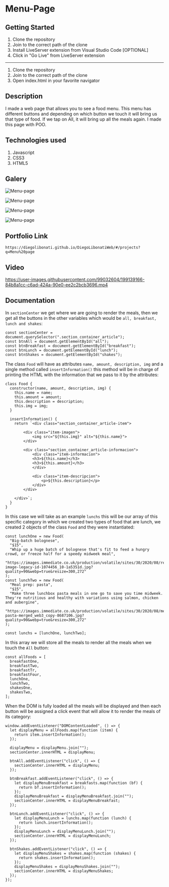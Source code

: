 # Menu-Page

## Getting Started

1. Clone the repository
2. Join to the correct path of the clone
3. Install LiveServer extension from Visual Studio Code [OPTIONAL]
4. Click in "Go Live" from LiveServer extension

---

1. Clone the repository
2. Join to the correct path of the clone
3. Open index.html in your favorite navigator

## Description

I made a web page that allows you to see a food menu. This menu has different buttons and depending on which button we touch it will bring us that type of food. If we tap on All, it will bring up all the meals again. I made this page with POO.

## Technologies used

1. Javascript
2. CSS3
3. HTML5

## Galery

![Menu-page](https://raw.githubusercontent.com/DiegoLibonati/DiegoLibonatiWeb/main/data/projects/Javascript/Imagenes/menu-0.jpg)

![Menu-page](https://raw.githubusercontent.com/DiegoLibonati/DiegoLibonatiWeb/main/data/projects/Javascript/Imagenes/menu-1.jpg)

![Menu-page](https://raw.githubusercontent.com/DiegoLibonati/DiegoLibonatiWeb/main/data/projects/Javascript/Imagenes/menu-2.jpg)

![Menu-page](https://raw.githubusercontent.com/DiegoLibonati/DiegoLibonatiWeb/main/data/projects/Javascript/Imagenes/menu-3.jpg)

## Portfolio Link

`https://diegolibonati.github.io/DiegoLibonatiWeb/#/projects?q=Menu%20page`

## Video

https://user-images.githubusercontent.com/99032604/199139166-84b8a1cc-c6ad-424a-90e0-ee2c2bcb3696.mp4

## Documentation

In `sectionCenter` we get where we are going to render the meals, then we get all the buttons in the other variables which would be `all, breakfast, lunch and shakes`:

```
const sectionCenter = document.querySelector(".section_container_article");
const btnAll = document.getElementById("all");
const btnBreakfast = document.getElementById("breakfast");
const btnLunch = document.getElementById("lunch");
const btnShakes = document.getElementById("shakes");
```

The class `Food` will have as attributes `name, amount, description, img` and a single method called `insertInformation()` this method will be in charge of printing the HTML with the information that we pass to it by the attributes:

```
class Food {
  constructor(name, amount, description, img) {
    this.name = name;
    this.amount = amount;
    this.description = description;
    this.img = img;
  }

  insertInformation() {
    return `<div class="section_container_article-item">

        <div class="item-imagen">
            <img src="${this.img}" alt="${this.name}">
        </div>

        <div class="section_container_article-informacion">
            <div class="item-informacion">
            <h3>${this.name}</h3>
            <h3>${this.amount}</h3>
            </div>

            <div class="item-descripcion">
                <p>${this.description}</p>
            </div>
        </div>

    </div>`;
  }
}
```

In this case we will take as an example `lunchs` this will be our array of this specific category in which we created two types of food that are lunch, we created 2 objects of the class `Food` and they were instantiated:

```
const lunchOne = new Food(
  "Big-batch bolognese",
  "$15",
  "Whip up a huge batch of bolognese that's fit to feed a hungry crowd, or freeze half for a speedy midweek meal",
  "https://images.immediate.co.uk/production/volatile/sites/30/2020/08/recipe-image-legacy-id-1074456_10-1a5351d.jpg?quality=90&webp=true&resize=300,272"
);
const lunchTwo = new Food(
  "Meal prep: pasta",
  "$15",
  "Make three lunchbox pasta meals in one go to save you time midweek. They're nutritious and healthy with variations using salmon, chicken and aubergine",
  "https://images.immediate.co.uk/production/volatile/sites/30/2020/08/mealprep-pasta-merged_web3_copy-8687106.jpg?quality=90&webp=true&resize=300,272"
);

const lunchs = [lunchOne, lunchTwo];
```

In this array we will store all the meals to render all the meals when we touch the `All` button:

```
const allFoods = [
  breakfastOne,
  breakfastTwo,
  breakfastTr,
  breakfastFour,
  lunchOne,
  lunchTwo,
  shakesOne,
  shakesTwo,
];
```

When the DOM is fully loaded all the meals will be displayed and then each button will be assigned a click event that will allow it to render the meals of its category:

```
window.addEventListener("DOMContentLoaded", () => {
  let displayMenu = allFoods.map(function (item) {
    return item.insertInformation();
  });

  displayMenu = displayMenu.join("");
  sectionCenter.innerHTML = displayMenu;

  btnAll.addEventListener("click", () => {
    sectionCenter.innerHTML = displayMenu;
  });

  btnBreakfast.addEventListener("click", () => {
    let displayMenuBreakfast = breakfasts.map(function (bf) {
      return bf.insertInformation();
    });
    displayMenuBreakfast = displayMenuBreakfast.join("");
    sectionCenter.innerHTML = displayMenuBreakfast;
  });

  btnLunch.addEventListener("click", () => {
    let displayMenuLunch = lunchs.map(function (lunch) {
      return lunch.insertInformation();
    });
    displayMenuLunch = displayMenuLunch.join("");
    sectionCenter.innerHTML = displayMenuLunch;
  });

  btnShakes.addEventListener("click", () => {
    let displayMenuShakes = shakes.map(function (shakes) {
      return shakes.insertInformation();
    });
    displayMenuShakes = displayMenuShakes.join("");
    sectionCenter.innerHTML = displayMenuShakes;
  });
});
```
